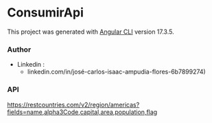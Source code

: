 # ConsumirApi

This project was generated with [Angular CLI](https://github.com/angular/angular-cli) version 17.3.5.

### Author

- Linkedin :
  - linkedin.com/in/josé-carlos-isaac-ampudia-flores-6b7899274)

### API

https://restcountries.com/v2/region/americas?fields=name,alpha3Code,capital,area,population,flag

